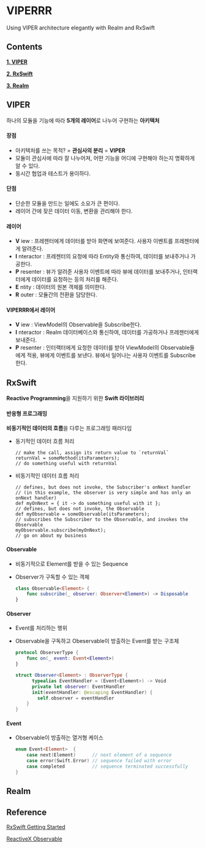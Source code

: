 # VIPERRR
Using VIPER architecture elegantly with Realm and RxSwift

## Contents

[**1. VIPER**](#viper)

[**2. RxSwift**](#rxswift)

[**3. Realm**](#realm)

## VIPER

하나의 모듈을 기능에 따라 **5개의 레이어**로 나누어 구현하는 **아키텍처**

#### 장점

- 아키텍처를 쓰는 목적? = **관심사의 분리** = **VIPER**
- 모듈이 관심사에 따라 잘 나누어져, 어떤 기능을 어디에 구현해야 하는지 명확하게 알 수 있다.
- 동시간 협업과 테스트가 용이하다.

#### 단점

- 단순한 모듈을 만드는 일에도 소요가 큰 편이다.
- 레이어 간에 잦은 데이터 이동, 변환을 관리해야 한다.

#### 레이어

- **V** iew : 프레젠터에게 데이터를 받아 화면에 보여준다. 사용자 이벤트를 프레젠터에게 알려준다.
- **I** nteractor : 프레젠터의 요청에 따라 Entity와 통신하여, 데이터를 보내주거나 가공한다.
- **P** resenter : 뷰가 알려준 사용자 이벤트에 따라 뷰에 데이터를 보내주거나, 인터랙터에게 데이터를 요청하는 등의 처리를 해준다.
- **E** ntity : 데이터의 원본 객체를 의미한다.
- **R** outer : 모듈간의 전환을 담당한다.

#### VIPERRR에서 레이어

- **V** iew : ViewModel의 Observable을 Subscribe한다.
- **I** nteractor : Realm 데이터베이스와 통신하여, 데이터를 가공하거나 프레젠터에게 보내준다.
- **P** resenter : 인터랙터에게 요청한 데이터를 받아 ViewModel의 Observable들에게 적용, 뷰에게 이벤트를 보낸다. 뷰에서 일어나는 사용자 이벤트를 Subscribe한다.

## RxSwift

**Reactive Programming**을 지원하기 위한 **Swift 라이브러리**

#### 반응형 프로그래밍

**비동기적인 데이터의 흐름**을 다루는 프로그래밍 패러다임

- 동기적인 데이터 흐름 처리

  ```pseudocode
  // make the call, assign its return value to `returnVal`
  returnVal = someMethod(itsParameters);
  // do something useful with returnVal
  ```

- 비동기적인 데이터 흐름 처리

  ```pseudocode
  // defines, but does not invoke, the Subscriber's onNext handler
  // (in this example, the observer is very simple and has only an onNext handler)
  def myOnNext = { it -> do something useful with it };
  // defines, but does not invoke, the Observable
  def myObservable = someObservable(itsParameters);
  // subscribes the Subscriber to the Observable, and invokes the Observable
  myObservable.subscribe(myOnNext);
  // go on about my business
  ```

#### Observable

- 비동기적으로 Element를 받을 수 있는 Sequence

- Observer가 구독할 수 있는 객체

  ```swift
  class Observable<Element> {
      func subscribe(_ observer: Observer<Element>) -> Disposable
  }
  ```

#### Observer

- Event를 처리하는 행위

- Observable을 구독하고 Obeservable이 방출하는 Event를 받는 구조체

  ```swift
  protocol ObserverType {
      func on(_ event: Event<Element>)
  }
  
  struct Observer<Element> : ObserverType {
  		typealias EventHandler = (Event<Element>) -> Void
  		private let observer: EventHandler
  		init(eventHandler: @escaping EventHandler) {
          self.observer = eventHandler
      }
  }
  ```

#### Event

- Observable이 방출하는 열거형 케이스

  ```swift
  enum Event<Element>  {
      case next(Element)      // next element of a sequence
      case error(Swift.Error) // sequence failed with error
      case completed          // sequence terminated successfully
  }
  ```



## Realm



## Reference

[RxSwift Getting Started](https://github.com/ReactiveX/RxSwift/blob/master/Documentation/GettingStarted.md)

[ReactiveX Observable](http://reactivex.io/documentation/observable.html)